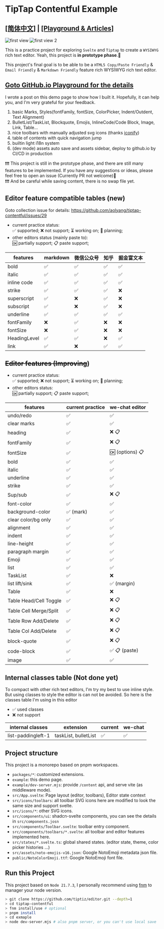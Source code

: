 # TipTap Contentful Example

## [[简体中文]](./README.zh.md) | [[Playground & Articles]](https://tiptiz.github.io/editor)

![first view](./example/public/doc-imgs/first-view.png)
![first view 2](./example/public/doc-imgs/first-view2.png)

This is a practice project for exploring `Svelte` and `Tiptap` to create a `WYSIWYG` rich text editor.
Yeah, this project is **in prototype phase**.🤣

This project's final goal is to be able to be a `HTML5 Copy/Paste Friendly` & `Email Friendly` & `Markdown Friendly`
feature rich WYSIWYG rich text editor.

## [Goto GitHub.io Playground for the details](https://tiptiz.github.io/editor)

I wrote a post on this demo page to show how I built it. Hopefully, it can help you, and I'm very grateful for your
feedback.

1. basic Marks, Styles(fontFamily, fontSize, ColorPicker, Indent/Outdent, Text Alignment)
2. BulletList/TaskList, Blockquote, Emojis, InlineCode/Code Block, Image, Link, Table...
3. nice toolbars with manually adjusted svg icons (thanks [iconify](https://icon-sets.iconify.design/))
4. table of contents with quick navigation jump
5. builtin light i18n system
6. (dev mode) assets auto save and assets sidebar, deploy to github.io by CI/CD in production

❗️❗️❗ This project is still in the prototype phase, and there are still many features to be implemented. If you have any
suggestions or ideas, please feel free to open an issue (Currently PR not welcome)🙏     
❗️❗️❗ And be careful while saving content, there is no swap file yet.

## Editor feature compatible tables (new)

Goto collection issue for details: https://github.com/aolyang/tiptap-contentful/issues/29

+ current practice status:  
  ✅ supported; ❌ not support; ⏳ working on; 🚧 planning;
+ other editors status (mainly paste to):  
  🆗 partially support; 📋 paste support;

| features     | markdown | 微信公众号 | 知乎 | 掘金富文本 |
|--------------|----------|-------|----|-------|
| bold         | ✅        | ✅     | ✅  | ✅     |
| italic       | ✅        | ✅     | ✅  | ✅     |
| inline code  | ✅        | ✅     | ✅  | ✅     |
| strike       | ✅        | ✅     | ✅  | ❌     |
| superscript  | ✅        | ❌     | ✅  | ❌     |
| subscript    | ✅        | ❌     | ✅  | ❌     |
| underline    | ✅        | ✅     | ✅  | ✅     |
| fontFamily   | ❌        | ✅     | ❌  | ❌     |
| fontSize     | ❌        | ✅     | ❌  | ❌     |
| HeadingLevel | ✅        | ✅     | ❌  | ✅     |
| link         | ✅        | ❌     | ✅  | ✅     |

## ~~Editor features (Improving~~)

+ current practice status:  
  ✅ supported; ❌ not support; ⏳ working on; 🚧 planning;
+ other editors status:  
  🆗 partially support; 📋 paste support;

| features               | current practice | we-chat editor  |
|------------------------|------------------|-----------------|
| undo/redo              | ✅                | ✅               |
| clear marks            | ✅                | ✅               |
| heading                | ✅                | ❌ 📋            |
| fontFamily             | ✅                | ❌ 📋            |
| fontSize               | ✅                | 🆗 (options) 📋 |
| bold                   | ✅                | ✅               |
| italic                 | ✅                | ✅               |
| underline              | ✅                | ✅               |
| strike                 | ✅                | ✅               |
| Sup/sub                | ✅                | ❌ 📋            |
| font-color             | ✅                | ✅               |
| background-color       | ✅ (mark)         | ✅               |
| clear color/bg only    | ✅                | ✅               |
| alignment              | ✅                | ✅               |
| indent                 | ✅                | ✅               |
| line-height            | ✅                | ✅               |
| paragraph margin       | ✅                | ✅               |
| Emoji                  | ✅                | ✅               |
| list                   | ✅                | ✅               |
| TaskList               | ✅                | ❌               |
| list lift/sink         | ✅                | ✅ (margin)      |
| Table                  | ✅                | ❌               |
| Table Head/Cell Toggle | ✅                | ❌ 📋            |
| Table Cell Merge/Split | ✅                | ❌ 📋            |
| Table Row Add/Delete   | ✅                | ❌ 📋            |
| Table Col Add/Delete   | ✅                | ❌ 📋            |
| block-quote            | ✅                | ❌ 📋            |
| code-block             | ✅                | ✅ 📋 (paste)    |
| image                  | ✅                | ✅               |

## Internal classes table (Not done yet)

To compact with other rich text editors, I'm try my best to use inline style.
But using classes to style the editor is can not be avoided. So here is the classes table I'm using in this editor

+ ✅ used classes
+ ❌ not support

| internal classes   | extension            | current | we-chat |
|--------------------|----------------------|---------|---------|
| list-paddingleft-1 | taskList, bulletList | ✅       | ✅       |

## Project structure

This project is a monorepo based on pnpm workspaces.

+ `packages/*`: customized extensions.
+ `example`: this demo page.
+ `example/dev-server.mjs`: provide `/content` api, and serve vite (as middleware mode).
+ `src/App.svelte`: Page layout (editor, toolbars), Editor state context
+ `src/icons/toolbars`: all toolbar SVG icons here are modified to look the same size and support svelte.
+ `src/icons/*`: other SVG icons.
+ `src/components/ui`: shadcn-svelte components, you can see the details in `src/components.josn`
+ `src/components/Toolbar.svelte`: toolbar entry component.
+ `src/components/toolbars/*.svelte`: all toolbar and editor features implemented here.
+ `src/states/*.svelte.ts`: global shared states. (editor state, theme, color picker histories ...)
+ `src/assets/noto-emojis-v16.json`: Google NotoEmoji metadata json file.
+ `public/NotoColorEmoji.ttf`: Google NotoEmoji font file.

## Run this Project

This project based on `Node 21.7.3`, I personally recommend using [fnm](https://github.com/Schniz/fnm) to manager your
node version.

```bash
> git clone https://github.com/tiptiz/editor.git --depth=1
> cd tiptap-contentful
> fnm install/use # optional
> pnpm install
> cd exmaple 
> node dev-server.mjs # also pnpm server, or you can't use local save
```
